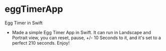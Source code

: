 # eggTimerApp
Egg Timer in Swift
* Made a simple Egg Timer App in Swift. It can run in Landscape and Portrait view, you can reset, pause, +/- 10 Seconds to it, and it's set
to a perfect 210 seconds. Enjoy! 
